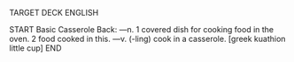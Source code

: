 TARGET DECK
ENGLISH

START
Basic
Casserole
Back: —n. 1 covered dish for cooking food in the oven. 2 food cooked in this. —v. (-ling) cook in a casserole. [greek kuathion little cup]
END
